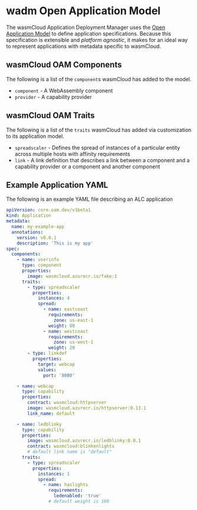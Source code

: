 # wadm Open Application Model

The wasmCloud Application Deployment Manager uses the [Open Application Model](https://oam.dev) to define application specifications. Because this specification is extensible and _platform agnostic_, it makes for an ideal way to represent applications with metadata specific to wasmCloud.

## wasmCloud OAM Components

The following is a list of the `component`s wasmCloud has added to the model.

- `component` - A WebAssembly component
- `provider` - A capability provider

## wasmCloud OAM Traits

The following is a list of the `traits` wasmCloud has added via customization to its application model.

- `spreadscaler` - Defines the spread of instances of a particular entity across multiple hosts with affinity requirements
- `link` - A link definition that describes a link between a component and a capability provider or a component and another component

## Example Application YAML

The following is an example YAML file describing an ALC application

```yaml
apiVersion: core.oam.dev/v1beta1
kind: Application
metadata:
  name: my-example-app
  annotations:
    version: v0.0.1
    description: 'This is my app'
spec:
  components:
    - name: userinfo
      type: component
      properties:
        image: wasmcloud.azurecr.io/fake:1
      traits:
        - type: spreadscaler
          properties:
            instances: 4
            spread:
              - name: eastcoast
                requirements:
                  zone: us-east-1
                weight: 80
              - name: westcoast
                requirements:
                  zone: us-west-1
                weight: 20
        - type: linkdef
          properties:
            target: webcap
            values:
              port: '8080'

    - name: webcap
      type: capability
      properties:
        contract: wasmcloud:httpserver
        image: wasmcloud.azurecr.io/httpserver:0.13.1
        link_name: default

    - name: ledblinky
      type: capability
      properties:
        image: wasmcloud.azurecr.io/ledblinky:0.0.1
        contract: wasmcloud:blinkenlights
        # default link name is "default"
      traits:
        - type: spreadscaler
          properties:
            instances: 1
            spread:
              - name: haslights
                requirements:
                  ledenabled: 'true'
                # default weight is 100
```
